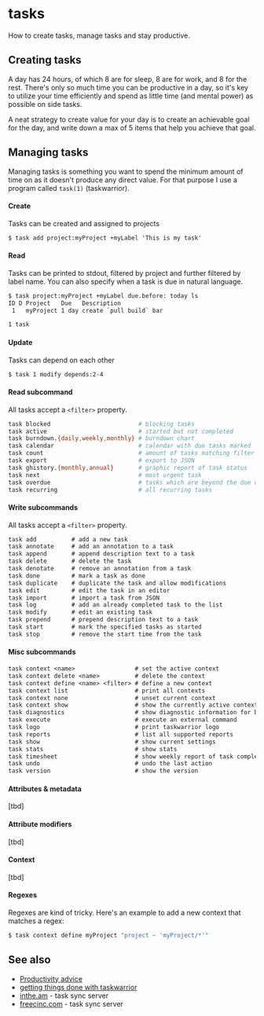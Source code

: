 # tasks
How to create tasks, manage tasks and stay productive.

## Creating tasks
A day has 24 hours, of which 8 are for sleep, 8 are for work, and 8 for the
rest. There's only so much time you can be productive in a day, so it's key to
utilize your time efficiently and spend as little time (and mental power) as
possible on side tasks.

A neat strategy to create value for your day is to create an achievable goal
for the day, and write down a max of 5 items that help you achieve that goal.

## Managing tasks
Managing tasks is something you want to spend the minimum amount of time on as
it doesn't produce any direct value. For that purpose I use a program called
`task(1)` (taskwarrior).

#### Create
Tasks can be created and assigned to projects
```txt
$ task add project:myProject +myLabel 'This is my task'
```

#### Read
Tasks can be printed to stdout, filtered by project and further filtered by
label name. You can also specify when a task is due in natural language.
```txt
$ task project:myProject +myLabel due.before: today ls
ID D Project   Due   Description
 1   myProject 1 day create `pull build` bar

1 task
```

#### Update
Tasks can depend on each other
```txt
$ task 1 modify depends:2-4
```

#### Read subcommand
All tasks accept a `<filter>` property.
```sh
task blocked                         # blocking tasks
task active                          # started but not completed
task burndown.{daily,weekly,monthly} # burndown chart
task calendar                        # calendar with due tasks marked
task count                           # amount of tasks matching filter
task export                          # export to JSON
task ghistory.{monthly,annual}       # graphic report of task status
task next                            # most urgent task
task overdue                         # tasks which are beyond the due date
task recurring                       # all recurring tasks
```

#### Write subcommands
All tasks accept a `<filter>` property.
```txt
task add          # add a new task
task annotate     # add an annotation to a task
task append       # append description text to a task
task delete       # delete the task
task denotate     # remove an annotation from a task
task done         # mark a task as done
task duplicate    # duplicate the task and allow modifications
task edit         # edit the task in an editor
task import       # import a task from JSON
task log          # add an already completed task to the list
task modify       # edit an existing task
task prepend      # prepend description text to a task
task start        # mark the specified tasks as started
task stop         # remove the start time from the task
```

#### Misc subcommands
```txt
task context <name>                 # set the active context
task context delete <name>          # delete the context
task context define <name> <filter> # define a new context
task context list                   # print all contexts
task context none                   # unset current context
task context show                   # show the currently active context
task diagnostics                    # show diagnostic information for bug reports
task execute                        # execute an external command
task logo                           # print taskwarrior logo
task reports                        # list all supported reports
task show                           # show current settings
task stats                          # show stats
task timesheet                      # show weekly report of task completed & started
task undo                           # undo the last action
task version                        # show the version
```

#### Attributes & metadata
[tbd]

#### Attribute modifiers
[tbd]

#### Context
[tbd]

#### Regexes
Regexes are kind of tricky. Here's an example to add a new context that matches
a regex:
```sh
$ task context define myProject "project ~ 'myProject/*'"
```

## See also
- [Productivity advice](http://tnw.to/h4tIH)
- [getting things done with taskwarrior](http://chariotsolutions.com/blog/post/getting-things-done-with-task-warrior/)
- [inthe.am](https://inthe.am/about) - task sync server
- [freecinc.com](https://freecinc.com/) - task sync server
